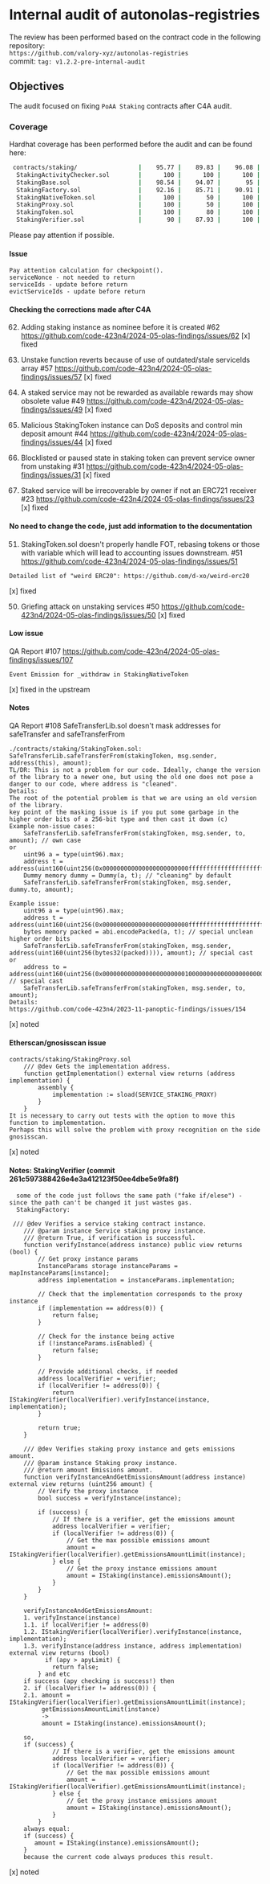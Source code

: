 # Internal audit of autonolas-registries
The review has been performed based on the contract code in the following repository:<br>
`https://github.com/valory-xyz/autonolas-registries` <br>
commit: `tag: v1.2.2-pre-internal-audit` <br> 

## Objectives
The audit focused on fixing `PoAA Staking` contracts after C4A audit.

### Coverage
Hardhat coverage has been performed before the audit and can be found here:
```sh
 contracts/staking/                 |    95.77 |    89.83 |    96.08 |    95.09 |                |
  StakingActivityChecker.sol        |      100 |      100 |      100 |      100 |                |
  StakingBase.sol                   |    98.54 |    94.07 |       95 |    97.71 |... 886,893,904 |
  StakingFactory.sol                |    92.16 |    85.71 |    90.91 |    88.61 |... 291,295,297 |
  StakingNativeToken.sol            |      100 |       50 |      100 |       90 |             35 |
  StakingProxy.sol                  |      100 |       50 |      100 |       80 |             30 |
  StakingToken.sol                  |      100 |       80 |      100 |    95.83 |             95 |
  StakingVerifier.sol               |       90 |    87.93 |      100 |    93.75 |... 257,271,274 |
```
Please pay attention if possible.

#### Issue
```
Pay attention calculation for checkpoint().
serviceNonce - not needed to return
serviceIds - update before return
evictServiceIds - update before return
```

#### Checking the corrections made after C4A
62. Adding staking instance as nominee before it is created #62
https://github.com/code-423n4/2024-05-olas-findings/issues/62
[x] fixed

57. Unstake function reverts because of use of outdated/stale serviceIds array #57
https://github.com/code-423n4/2024-05-olas-findings/issues/57
[x] fixed

49. A staked service may not be rewarded as available rewards may show obsolete value #49
https://github.com/code-423n4/2024-05-olas-findings/issues/49
[x] fixed

44. Malicious StakingToken instance can DoS deposits and control min deposit amount #44
https://github.com/code-423n4/2024-05-olas-findings/issues/44
[x] fixed

31. Blocklisted or paused state in staking token can prevent service owner from unstaking #31
https://github.com/code-423n4/2024-05-olas-findings/issues/31
[x] fixed

23. Staked service will be irrecoverable by owner if not an ERC721 receiver #23
https://github.com/code-423n4/2024-05-olas-findings/issues/23
[x] fixed

#### No need to change the code, just add information to the documentation
51. StakingToken.sol doesn't properly handle FOT, rebasing tokens or those with variable which will lead to accounting issues downstream. #51
https://github.com/code-423n4/2024-05-olas-findings/issues/51
```
Detailed list of "weird ERC20": https://github.com/d-xo/weird-erc20
```
[x] fixed

50. Griefing attack on unstaking services #50
https://github.com/code-423n4/2024-05-olas-findings/issues/50
[x] fixed

#### Low issue
QA Report #107
https://github.com/code-423n4/2024-05-olas-findings/issues/107
```
Event Emission for _withdraw in StakingNativeToken
```
[x] fixed in the upstream

#### Notes
QA Report #108
SafeTransferLib.sol doesn't mask addresses for safeTransfer and safeTransferFrom
```
./contracts/staking/StakingToken.sol:        SafeTransferLib.safeTransferFrom(stakingToken, msg.sender, address(this), amount);
TL/DR: This is not a problem for our code. Ideally, change the version of the library to a newer one, but using the old one does not pose a danger to our code, where address is "cleaned".
Details:
The root of the potential problem is that we are using an old version of the library.
key point of the masking issue is if you put some garbage in the higher order bits of a 256-bit type and then cast it down (с)
Example non-issue cases:
    SafeTransferLib.safeTransferFrom(stakingToken, msg.sender, to, amount); // own case
or
    uint96 a = type(uint96).max;
    address t = address(uint160(uint256(0x000000000000000000000000ffffffffffffffffffffffffffffffffffffffff)));
    Dummy memory dummy = Dummy(a, t); // "cleaning" by default
    SafeTransferLib.safeTransferFrom(stakingToken, msg.sender, dummy.to, amount);

Example issue:
    uint96 a = type(uint96).max;
    address t = address(uint160(uint256(0x000000000000000000000000ffffffffffffffffffffffffffffffffffffffff)));
    bytes memory packed = abi.encodePacked(a, t); // special unclean higher order bits
    SafeTransferLib.safeTransferFrom(stakingToken, msg.sender, address(uint160(uint256(bytes32(packed)))), amount); // special cast
or
    address to = address(uint160(uint256(0x0000000000000000000000010000000000000000000000000000000000000000))); // special cast
    SafeTransferLib.safeTransferFrom(stakingToken, msg.sender, to, amount);
Details:
https://github.com/code-423n4/2023-11-panoptic-findings/issues/154
```
[x] noted

#### Etherscan/gnosisscan issue
```
contracts/staking/StakingProxy.sol
    /// @dev Gets the implementation address.
    function getImplementation() external view returns (address implementation) {
        assembly {
            implementation := sload(SERVICE_STAKING_PROXY)
        }
    }
It is necessary to carry out tests with the option to move this function to implementation.
Perhaps this will solve the problem with proxy recognition on the side gnosisscan.
```
[x] noted

#### Notes: StakingVerifier (commit 261c597388426e4e3a412123f50ee4dbe5e9fa8f)
```
  some of the code just follows the same path ("fake if/elese") - since the path can't be changed it just wastes gas.
  StakingFactory:
  
 /// @dev Verifies a service staking contract instance.
    /// @param instance Service staking proxy instance.
    /// @return True, if verification is successful.
    function verifyInstance(address instance) public view returns (bool) {
        // Get proxy instance params
        InstanceParams storage instanceParams = mapInstanceParams[instance];
        address implementation = instanceParams.implementation;

        // Check that the implementation corresponds to the proxy instance
        if (implementation == address(0)) {
            return false;
        }

        // Check for the instance being active
        if (!instanceParams.isEnabled) {
            return false;
        }

        // Provide additional checks, if needed
        address localVerifier = verifier;
        if (localVerifier != address(0)) {
            return IStakingVerifier(localVerifier).verifyInstance(instance, implementation);
        }

        return true;
    }

    /// @dev Verifies staking proxy instance and gets emissions amount.
    /// @param instance Staking proxy instance.
    /// @return amount Emissions amount.
    function verifyInstanceAndGetEmissionsAmount(address instance) external view returns (uint256 amount) {
        // Verify the proxy instance
        bool success = verifyInstance(instance);

        if (success) {
            // If there is a verifier, get the emissions amount
            address localVerifier = verifier;
            if (localVerifier != address(0)) {
                // Get the max possible emissions amount
                amount = IStakingVerifier(localVerifier).getEmissionsAmountLimit(instance);
            } else {
                // Get the proxy instance emissions amount
                amount = IStaking(instance).emissionsAmount();
            }
        }
    }
	
	verifyInstanceAndGetEmissionsAmount:
	1. verifyInstance(instance)
	1.1. if localVerifier != address(0) 
	1.2. IStakingVerifier(localVerifier).verifyInstance(instance, implementation);
	1.3. verifyInstance(address instance, address implementation) external view returns (bool)
	      if (apy > apyLimit) {
            return false;
        } and etc
	if success (apy checking is success!) then
	2. if (localVerifier != address(0)) {
	2.1. amount = IStakingVerifier(localVerifier).getEmissionsAmountLimit(instance);
	     getEmissionsAmountLimit(instance)
		 ->
		 amount = IStaking(instance).emissionsAmount();
		 
    so,
	if (success) {
            // If there is a verifier, get the emissions amount
            address localVerifier = verifier;
            if (localVerifier != address(0)) {
                // Get the max possible emissions amount
                amount = IStakingVerifier(localVerifier).getEmissionsAmountLimit(instance);
            } else {
                // Get the proxy instance emissions amount
                amount = IStaking(instance).emissionsAmount();
            }
        }
	always equal:
	if (success) {
	   amount = IStaking(instance).emissionsAmount();
	}
    because the current code always produces this result.
```
[x] noted

